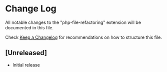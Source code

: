 # Change Log

All notable changes to the "php-file-refactoring" extension will be documented in this file.

Check [Keep a Changelog](http://keepachangelog.com/) for recommendations on how to structure this file.

## [Unreleased]

- Initial release